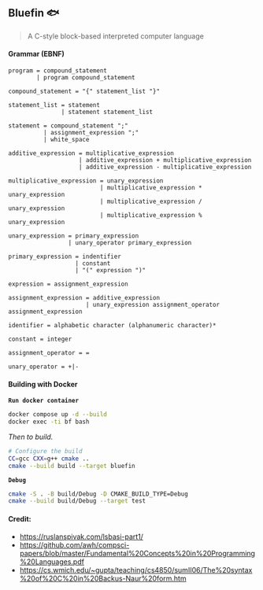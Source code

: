 ## Bluefin :fish:

> A C-style block-based interpreted computer language

#### Grammar (EBNF)

```
program = compound_statement
        | program compound_statement

compound_statement = "{" statement_list "}"

statement_list = statement
               | statement statement_list

statement = compound_statement ";" 
          | assignment_expression ";" 
          | white_space

additive_expression = multiplicative_expression 
                    | additive_expression + multiplicative_expression
                    | additive_expression - multiplicative_expression

multiplicative_expression = unary_expression
                          | multiplicative_expression * unary_expression
                          | multiplicative_expression / unary_expression
                          | multiplicative_expression % unary_expression

unary_expression = primary_expression
                 | unary_operator primary_expression

primary_expression = indentifier
                   | constant
                   | "(" expression ")"

expression = assignment_expression

assignment_expression = additive_expression
                      | unary_expression assignment_operator assignment_expression

identifier = alphabetic character (alphanumeric character)*

constant = integer

assignment_operator = =

unary_operator = +|-
```


#### Building with Docker

**`Run docker container`**

```bash
docker compose up -d --build
docker exec -ti bf bash
```

_Then to build._
```bash
# Configure the build
CC=gcc CXX=g++ cmake ..
cmake --build build --target bluefin
```

**`Debug`**
```bash
cmake -S . -B build/Debug -D CMAKE_BUILD_TYPE=Debug
cmake --build build/Debug --target test
```

#### Credit:

- https://ruslanspivak.com/lsbasi-part1/
- https://github.com/awh/compsci-papers/blob/master/Fundamental%20Concepts%20in%20Programming%20Languages.pdf
- https://cs.wmich.edu/~gupta/teaching/cs4850/sumII06/The%20syntax%20of%20C%20in%20Backus-Naur%20form.htm
